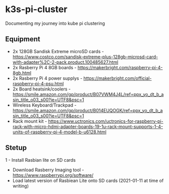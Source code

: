 # k3s-pi-cluster
Documenting my journey into kube pi clustering

## Equipment
- 2x 128GB Sandisk Extreme microSD cards - https://www.costco.com/sandisk-extreme-plus-128gb-microsd-card-with-adapter%2C-2-pack.product.100485627.html
- 2x Rasberry Pi 4 8GB boards - https://makerbright.com/raspberry-pi-4-8gb.html
- 2x Rasberry Pi 4 power supplys - https://makerbright.com/official-raspberry-pi-4-psu.html
- 2x Board heatsink/coolers - https://smile.amazon.com/gp/product/B07VWM4J4L/ref=ppx_yo_dt_b_asin_title_o03_s00?ie=UTF8&psc=1
- Wireless Keyboard/Trackpad - https://smile.amazon.com/gp/product/B014EUQOGK/ref=ppx_yo_dt_b_asin_title_o03_s00?ie=UTF8&psc=1
- Rack mount kit - https://www.uctronics.com/uctronics-for-raspberry-pi-rack-with-micro-hdmi-adapter-boards-19-1u-rack-mount-supports-1-4-units-of-raspberry-pi-4-model-b-u6128.html


## Stetup
1 - Install Rasbian lite on SD cards
  - Download Rasberry Imaging tool - https://www.raspberrypi.org/software/
  - Load latest version of Rasbiean Lite onto SD cards (2021-01-11 at time of writing)
